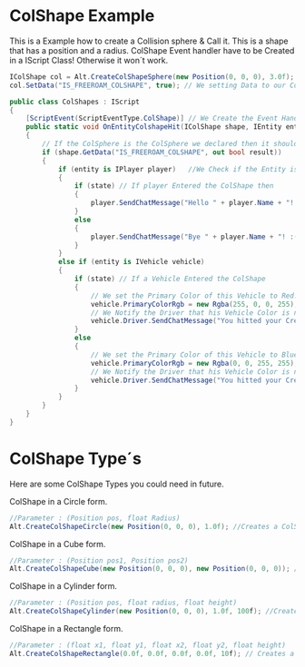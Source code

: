 # ColShape Example
This is a Example how to create a Collision sphere & Call it. This is a shape that has a position and a radius.
ColShape Event handler have to be Created in a IScript Class! Otherwise it won´t work.

```csharp
IColShape col = Alt.CreateColShapeSphere(new Position(0, 0, 0), 3.0f); // We Declare & Create our ColSphere.
col.SetData("IS_FREEROAM_COLSHAPE", true); // We setting Data to our ColSphere.

public class ColShapes : IScript
{
    [ScriptEvent(ScriptEventType.ColShape)] // We Create the Event Handler.
    public static void OnEntityColshapeHit(IColShape shape, IEntity entity, bool state)
    {
        // If the ColSphere is the ColSphere we declared then it should do this :
        if (shape.GetData("IS_FREEROAM_COLSHAPE", out bool result)) 
        {
            if (entity is IPlayer player)   //We Check if the Entity is the player.
            {
                if (state) // If player Entered the ColShape then 
                {
                    player.SendChatMessage("Hello " + player.Name + "! Welcome to your ColShape :)");
                }
                else
                {
                    player.SendChatMessage("Bye " + player.Name + "! :(");
                }
            }
            else if (entity is IVehicle vehicle)
            {
                if (state) // If a Vehicle Entered the ColShape
                {
                    // We set the Primary Color of this Vehicle to Red.
                    vehicle.PrimaryColorRgb = new Rgba(255, 0, 0, 255);
                    // We Notify the Driver that his Vehicle Color is now Red.
                    vehicle.Driver.SendChatMessage("You hitted your Created ColShape! Now your Car is Red hehe :>"); 
                }
                else
                {
                    // We set the Primary Color of this Vehicle to Blue.
                    vehicle.PrimaryColorRgb = new Rgba(0, 0, 255, 255);
                    // We Notify the Driver that his Vehicle Color is now Blue.
                    vehicle.Driver.SendChatMessage("You hitted your Created ColShape! Now your Car is Red hehe :>");
                }
            }
        }
    }
}
```

# ColShape Type´s
Here are some ColShape Types you could need in future.


ColShape in a Circle form.
```csharp
//Parameter : (Position pos, float Radius)
Alt.CreateColShapeCircle(new Position(0, 0, 0), 1.0f); //Creates a ColShape in a form of a Circle.
```

ColShape in a Cube form.
```csharp
//Parameter : (Position pos1, Position pos2)
Alt.CreateColShapeCube(new Position(0, 0, 0), new Position(0, 0, 0)); // Creates a ColShape in a form of a Cube.
```

ColShape in a Cylinder form.
```csharp
//Parameter : (Position pos, float radius, float height)
Alt.CreateColShapeCylinder(new Position(0, 0, 0), 1.0f, 100f); //Creates a ColShape in a form of a Cylinder.
```

ColShape in a Rectangle form.
```csharp
//Parameter : (float x1, float y1, float x2, float y2, float height)
Alt.CreateColShapeRectangle(0.0f, 0.0f, 0.0f, 0.0f, 10f); // Creates a ColShape in a form of a Rectangle.
```
